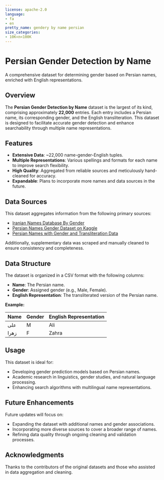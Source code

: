 ```yaml
---
license: apache-2.0
language:
- fa
- en
pretty_name: gendery by name persian
size_categories:
- 10K<n<100K
---
```


# Persian Gender Detection by Name

A comprehensive dataset for determining gender based on Persian names, enriched with English representations.

## Overview

The **Persian Gender Detection by Name** dataset is the largest of its kind, comprising approximately **22,000** entries. Each entry includes a Persian name, its corresponding gender, and the English transliteration. This dataset is designed to facilitate accurate gender detection and enhance searchability through multiple name representations.

## Features

- **Extensive Data**: ~22,000 name-gender-English tuples.
- **Multiple Representations**: Various spellings and formats for each name to improve search flexibility.
- **High Quality**: Aggregated from reliable sources and meticulously hand-cleaned for accuracy.
- **Expandable**: Plans to incorporate more names and data sources in the future.

## Data Sources

This dataset aggregates information from the following primary sources:

- [Iranian Names Database By Gender](https://github.com/nikahd99/iranian-Names-Database-By-Gender)
- [Persian Names Gender Dataset on Kaggle](https://www.kaggle.com/datasets/misssahar75/persian-names-gender)
- [Persian Names with Gender and Transliteration Data](https://www.kaggle.com/datasets/titanz123/persian-names)

Additionally, supplementary data was scraped and manually cleaned to ensure consistency and completeness.

## Data Structure

The dataset is organized in a CSV format with the following columns:

- **Name**: The Persian name.
- **Gender**: Assigned gender (e.g., Male, Female).
- **English Representation**: The transliterated version of the Persian name.

**Example:**

| Name  | Gender | English Representation |
|-------|--------|------------------------|
| علی   | M   | Ali                    |
| زهرا | F | Zahra                  |

## Usage

This dataset is ideal for:

- Developing gender prediction models based on Persian names.
- Academic research in linguistics, gender studies, and natural language processing.
- Enhancing search algorithms with multilingual name representations.

## Future Enhancements

Future updates will focus on:

- Expanding the dataset with additional names and gender associations.
- Incorporating more diverse sources to cover a broader range of names.
- Refining data quality through ongoing cleaning and validation processes.

## Acknowledgments

Thanks to the contributors of the original datasets and those who assisted in data aggregation and cleaning.
